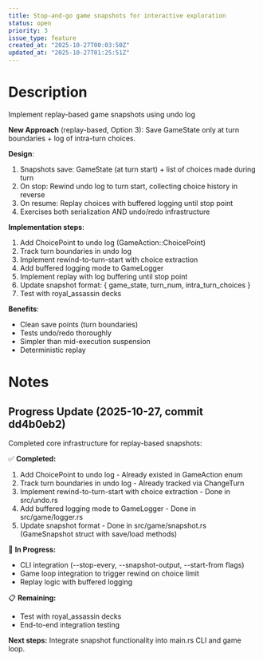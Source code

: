 ```yaml
---
title: Stop-and-go game snapshots for interactive exploration
status: open
priority: 3
issue_type: feature
created_at: "2025-10-27T00:03:50Z"
updated_at: "2025-10-27T01:25:51Z"
---
```


# Description

Implement replay-based game snapshots using undo log

**New Approach** (replay-based, Option 3):
Save GameState only at turn boundaries + log of intra-turn choices.

**Design**:
1. Snapshots save: GameState (at turn start) + list of choices made during turn
2. On stop: Rewind undo log to turn start, collecting choice history in reverse
3. On resume: Replay choices with buffered logging until stop point
4. Exercises both serialization AND undo/redo infrastructure

**Implementation steps**:
1. Add ChoicePoint to undo log (GameAction::ChoicePoint)
2. Track turn boundaries in undo log
3. Implement rewind-to-turn-start with choice extraction
4. Add buffered logging mode to GameLogger
5. Implement replay with log buffering until stop point
6. Update snapshot format: { game_state, turn_num, intra_turn_choices }
7. Test with royal_assassin decks

**Benefits**:
- Clean save points (turn boundaries)
- Tests undo/redo thoroughly
- Simpler than mid-execution suspension
- Deterministic replay

# Notes

## Progress Update (2025-10-27, commit dd4b0eb2)

Completed core infrastructure for replay-based snapshots:

✅ **Completed:**
1. Add ChoicePoint to undo log - Already existed in GameAction enum
2. Track turn boundaries in undo log - Already tracked via ChangeTurn
3. Implement rewind-to-turn-start with choice extraction - Done in src/undo.rs
4. Add buffered logging mode to GameLogger - Done in src/game/logger.rs
5. Update snapshot format - Done in src/game/snapshot.rs (GameSnapshot struct with save/load methods)

🔨 **In Progress:**
- CLI integration (--stop-every, --snapshot-output, --start-from flags)
- Game loop integration to trigger rewind on choice limit
- Replay logic with buffered logging

📋 **Remaining:**
- Test with royal_assassin decks
- End-to-end integration testing

**Next steps:** Integrate snapshot functionality into main.rs CLI and game loop.

